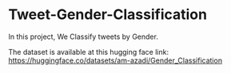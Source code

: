 # Tweet-Gender-Classification
In this project, We Classify tweets by Gender.

The dataset is available at this hugging face link: https://huggingface.co/datasets/am-azadi/Gender_Classification
